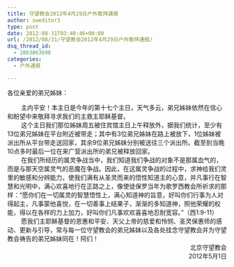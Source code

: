 ```yaml
---
title: 守望教会2012年4月29日户外敬拜通报
author: sweditor3
type: post
date: 2012-08-31T03:40:46+00:00
url: /2012/08/31/守望教会2012年4月29日户外敬拜通报/
dsq_thread_id:
  - 2863863698
categories:
  - 户外通报

---
```

各位亲爱的弟兄姊妹：

<div>
</div>

<div>
          主内平安！本主日是今年的第十七个主日，天气多云，弟兄姊妹依然在信心和盼望中来敬拜寻求我们的主救主耶稣基督。
</div>

<div>
</div>

<div>
          这个主日我们那位姊妹周五被住宾馆主日上午释放外，据我们统计，至少有13位弟兄姊妹在平台附近被带走；其中有3位弟兄姊妹在路上被放下，1位姊妹被派出所从平台带走送回家，其余9位弟兄姊妹分别被送往三个派出所。截至到当晚10点多时最后一位在来广营派出所的弟兄被释放回家。
</div>

<div>
</div>

<div>
          在我们所经历的属灵争战当中，我们知道我们争战的对象不是那属血气的，而是与那天空属灵气的恶魔在争战。因此，在这属灵争战的过程中，求神给我们灵里的敏感和分辨能力，使我们满有从圣灵而来的悟性知道主的心意，并凡事行在智慧和光明中，满心欢喜地行在正路之上，像使徒保罗当年为歌罗西教会所祈求的那样：“愿你们在一切属灵的智慧悟性上，满心知道神的旨意，好叫你们行事为人对得起主，凡事蒙他喜悦，在一切善事上结果子，渐渐的多知道神，照他荣耀的权能，得以在各样的力上加力，好叫你们凡事欢欢喜喜地忍耐宽容。”（西1:9-11）
</div>

<div>
</div>

<div>
          愿我们主耶稣基督的恩惠和平安、天父上帝的慈爱和怜悯、圣灵保惠师的感动、更新与引导，常与每一位守望教会的弟兄姊妹以及各处挂念守望教会并为守望教会祷告的弟兄姊妹同在！阿们！
</div>

<div>
</div>

<div style="text-align: right;">
                       北京守望教会
</div>

<div style="text-align: right;">
                             2012年5月1日
</div>